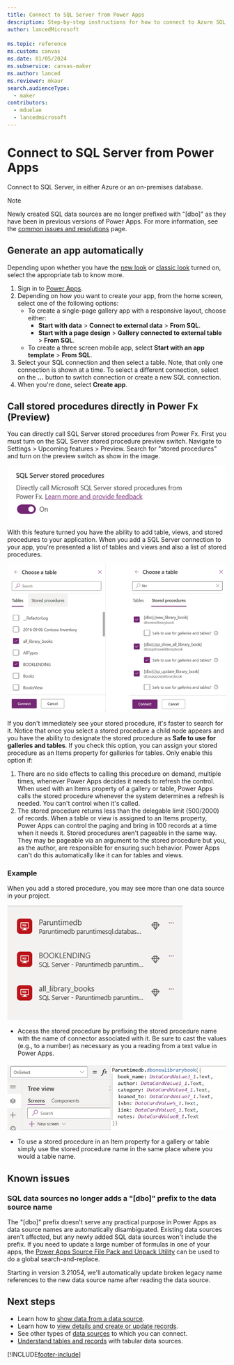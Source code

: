 ```yaml
---
title: Connect to SQL Server from Power Apps
description: Step-by-step instructions for how to connect to Azure SQL or an on-premises SQL Server database
author: lancedMicrosoft

ms.topic: reference
ms.custom: canvas
ms.date: 01/05/2024
ms.subservice: canvas-maker
ms.author: lanced
ms.reviewer: mkaur
search.audienceType: 
  - maker
contributors:
  - mduelae
  - lancedmicrosoft
---
```

# Connect to SQL Server from Power Apps

Connect to SQL Server, in either Azure or an on-premises database. 

> [!NOTE]
> Newly created SQL data sources are no longer prefixed with "[dbo]" as they have been in previous versions of Power Apps. For more information, see the [common issues and resolutions](/troubleshoot/power-platform/power-apps/common-issues-and-resolutions) page.

## Generate an app automatically

Depending upon whether you have the [new look](../intro-maker-portal.md?tabs=home-new-look) or [classic look](../intro-maker-portal.md?tabs=home-classic) turned on, select the appropriate tab to know more.

1. Sign in to [Power Apps](https://make.powerapps.com?utm_source=padocs&utm_medium=linkinadoc&utm_campaign=referralsfromdoc).
2. Depending on how you want to create your app, from the home screen, select one of the following options:
   - To create a single-page gallery app with a responsive layout, choose either:
     - **Start with data** > **Connect to external data** > **From SQL**.
     - **Start with a page design** > **Gallery connected to external table** > **From SQL**.
   - To create a three screen mobile app, select **Start with an app template** > **From SQL**.
3. Select your SQL connection and then select a table. Note, that only one connection is shown at a time. To select a different connection, select on the **...** button to switch connection or create a new SQL connection.
4. When you're done, select **Create app**.

## Call stored procedures directly in Power Fx (Preview)
You can directly call SQL Server stored procedures from Power Fx. First you must turn on the SQL Server stored procedure preview switch. Navigate to Settings > Upcoming features > Preview. Search for "stored procedures" and turn on the preview switch as show in the image. 

![Preview flag to enable direct calls of stored procedures.](media/connection-azure-sqldatabase/previewflag-call-sp-direct.png "Preview flag to enable direct calls of stored procedures")

With this feature turned you have the ability to add table, views, and stored procedures to your application. When you add a SQL Server connection to your app, you're presented a list of tables and views and also a list of stored procedures.

![Selecting tables, views, and stored procedures.](media/connection-azure-sqldatabase/tables-views-stored-proc-selector.png "Selecting tables, views, and stored procedures")

If you don't immediately see your stored procedure, it's faster to search for it. Notice that once you select a stored procedure a child node appears and you have the ability to designate the stored procedure as **Safe to use for galleries and tables**. If you check this option, you can assign your stored procedure as an Items property for galleries for tables. Only enable this option if:

1. There are no side effects to calling this procedure on demand, multiple times, whenever Power Apps decides it needs to refresh the control. When used with an Items property of a gallery or table, Power Apps calls the stored procedure whenever the system determines a refresh is needed.  You can't control when it's called.
2. The stored procedure returns less than the delegable limit (500/2000) of records. When a table or view is assigned to an Items property, Power Apps can control the paging and bring in 100 records at a time when it needs it. Stored procedures aren't pageable in the same way. They may be pageable via an argument to the stored procedure but you, as the author, are responsible for ensuring such behavior. Power Apps can't do this automatically like it can for tables and views.

### Example
When you add a stored procedure, you  may see more than one data source in your project.

![Sql data sources.](media/connection-azure-sqldatabase/sqlserver-datasources.png "Sql data sources.")

* Access the stored procedure by prefixing the stored procedure name with the name of connector associated with it. Be sure to cast the values (e.g., to a number) as necessary as you a reading from a text value in Power Apps.

![Calling stored procedures directly.](media/connection-azure-sqldatabase/calling-sp-directly.png "Calling stored procedures directly.")

* To use a stored procedure in an Item property for a gallery or table simply use the stored procedure name in the same place where you would a table name.

## Known issues

### SQL data sources no longer adds a "[dbo]" prefix to the data source name

The "[dbo]" prefix doesn't serve any practical purpose in Power Apps as data source names are automatically disambiguated. Existing data sources aren't affected, but any newly added SQL data sources won't include the prefix. If you need to update a large number of formulas in one of your apps, the [Power Apps Source File Pack and Unpack Utility](https://powerapps.microsoft.com/blog/source-code-files-for-canvas-apps/) can be used to do a global search-and-replace.

Starting in version 3.21054, we'll automatically update broken legacy name references to the new data source name after reading the data source.



## Next steps

* Learn how to [show data from a data source](../add-gallery.md).
* Learn how to [view details and create or update records](../add-form.md).
* See other types of [data sources](../connections-list.md) to which you can connect.  
* [Understand tables and records](../working-with-tables.md) with tabular data sources.

[!INCLUDE[footer-include](../../../includes/footer-banner.md)]
